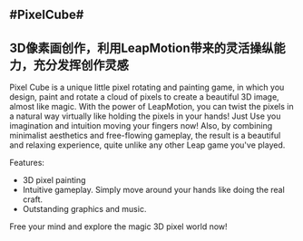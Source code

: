 #PixelCube#
---
3D像素画创作，利用LeapMotion带来的灵活操纵能力，充分发挥创作灵感
---
Pixel Cube is a unique little pixel rotating and painting game, in which you design, paint and rotate a cloud of pixels to create a beautiful 3D image, almost like magic. With the power of LeapMotion, you can twist the pixels in a natural way virtually like holding the pixels in your hands! Just Use you imagination and intuition moving your fingers now!
Also, by combining minimalist aesthetics and free-flowing gameplay, the result is a beautiful and relaxing experience, quite unlike any other Leap game you've played.

Features:
+ 3D pixel painting 
+ Intuitive gameplay. Simply move around your hands like doing the real craft.
+ Outstanding graphics and music.

Free your mind and explore the magic 3D pixel world now!